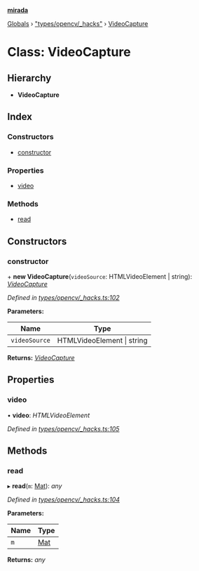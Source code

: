 **[mirada](../README.md)**

[Globals](../README.md) › ["types/opencv/_hacks"](../modules/_types_opencv__hacks_.md) › [VideoCapture](_types_opencv__hacks_.videocapture.md)

# Class: VideoCapture

## Hierarchy

* **VideoCapture**

## Index

### Constructors

* [constructor](_types_opencv__hacks_.videocapture.md#constructor)

### Properties

* [video](_types_opencv__hacks_.videocapture.md#video)

### Methods

* [read](_types_opencv__hacks_.videocapture.md#read)

## Constructors

###  constructor

\+ **new VideoCapture**(`videoSource`: HTMLVideoElement | string): *[VideoCapture](_types_opencv__hacks_.videocapture.md)*

*Defined in [types/opencv/_hacks.ts:102](https://github.com/cancerberoSgx/mirada/blob/1c5d3d0/mirada/src/types/opencv/_hacks.ts#L102)*

**Parameters:**

Name | Type |
------ | ------ |
`videoSource` | HTMLVideoElement \| string |

**Returns:** *[VideoCapture](_types_opencv__hacks_.videocapture.md)*

## Properties

###  video

• **video**: *HTMLVideoElement*

*Defined in [types/opencv/_hacks.ts:105](https://github.com/cancerberoSgx/mirada/blob/1c5d3d0/mirada/src/types/opencv/_hacks.ts#L105)*

## Methods

###  read

▸ **read**(`m`: [Mat](_types_opencv_mat_.mat.md)): *any*

*Defined in [types/opencv/_hacks.ts:104](https://github.com/cancerberoSgx/mirada/blob/1c5d3d0/mirada/src/types/opencv/_hacks.ts#L104)*

**Parameters:**

Name | Type |
------ | ------ |
`m` | [Mat](_types_opencv_mat_.mat.md) |

**Returns:** *any*